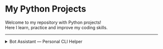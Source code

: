 # My Python Projects

Welcome to my repository with Python projects!  
Here I learn, practice and improve my coding skills.

---

<details>
<summary>Bot Assistant — Personal CLI Helper</summary>


*A Python console bot for contact management, with backup support, data validation and multilingual support.*


## Possibilities:

- Add/delete/edit contacts
- Search by name and phone number
- Display all contacts
- Backup
- Command line support
- Number validation
- Multilingual interface (UA/EN)
- Extensible architecture


### 🛠️ Functional Overview

Bot Assistant is a command-line personal assistant that allows you to manage your contact book efficiently. 
Here's what it can do:

| Command                            | Description                                                  |
|------------------------------------|--------------------------------------------------------------|
| `hello`                            | Greet the assistant and get a prompt for help                |
| `add <name> <phone>`               | Add a new contact with a phone number                        |
| `change <name> <new_phone>`        | Change an existing contact's phone number                    |
| `phone <name>`                     | Show the phone number(s) of a contact                        |
| `all`                              | Display all contacts in the address book                     |
| `add-birthday <name> <YYYY-MM-DD>` | Add a birthday for a contact                                 |
| `show-birthday <name>`             | Show the birthday of a contact                               |
| `birthdays`                        | Show upcoming birthdays within the next 7 days               |
| `delete <name>`                    | Delete a contact                                             |
| `help`                             | Display available commands and usage instructions            |
| `lang`                             | Change the interface language (UA / EN)                      |
| `restore`                          | Restore the contact book from the last backup                |
| `exit` or `close`                  | Exit the assistant and save all data                         |
---

## Project structure:

```python
root_folder/
│
├── pyproject.toml
├── poetry.lock
├── README.md
├── src/
│ └── bot_assistant/
│ ├── main.py
│ ├── models/
│ ├── views/
│ ├── handlers/
│ ├── utils/
│ └── data/
├── dev_tools/
│ └── check.py
├── tests/
└── .vscode/
```


## Project status:

The project is in progress and will be improved.


### Run the bot:

`pip install poetry`
`poetry install`
`poetry shell`
`poetry run run-bot`

https://github.com/TarnavskyAndrew/goit-web-hw-10


</details>